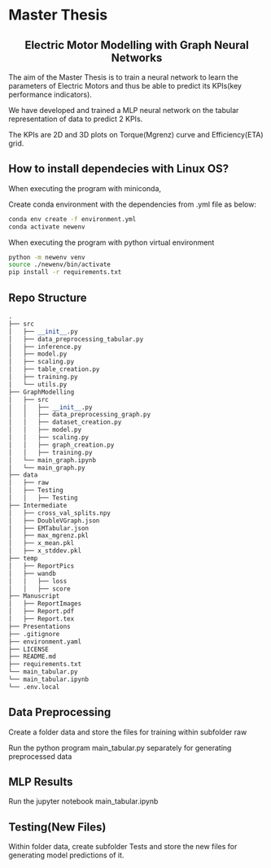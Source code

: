 # Master Thesis

<center><h2>Electric Motor Modelling with Graph Neural Networks</h2></center>

<div>
The aim of the Master Thesis is to train a neural network to learn the parameters of Electric Motors and thus be able to predict its KPIs(key performance indicators). 

We have developed and trained a MLP neural network on the tabular representation of data to predict 2 KPIs. 

The KPIs are 2D and 3D plots on Torque(Mgrenz) curve and Efficiency(ETA) grid.

</div>

## How to install dependecies with Linux OS?

When executing the program with miniconda,

Create conda environment with the dependencies from .yml file as below:

```bash
conda env create -f environment.yml
conda activate newenv
```

When executing the program with python virtual environment

```bash
python -m newenv venv
source ./newenv/bin/activate
pip install -r requirements.txt
```

## Repo Structure

```python
.
├── src
│   ├── __init__.py
│   ├── data_preprocessing_tabular.py
│   ├── inference.py
│   ├── model.py
│   ├── scaling.py
│   ├── table_creation.py
│   ├── training.py
│   └── utils.py
├── GraphModelling
│   ├── src
│   │   ├── __init__.py
│   │   ├── data_preprocessing_graph.py
│   │   ├── dataset_creation.py
│   │   ├── model.py
│   │   ├── scaling.py
│   │   ├── graph_creation.py
│   │   ├── training.py
│   └── main_graph.ipynb  
│   └── main_graph.py
├── data
│   ├── raw
│   ├── Testing
│   │   ├── Testing
├── Intermediate
│   ├── cross_val_splits.npy
│   ├── DoubleVGraph.json
│   ├── EMTabular.json
│   ├── max_mgrenz.pkl
│   ├── x_mean.pkl
│   ├── x_stddev.pkl
├── temp
│   ├── ReportPics
│   ├── wandb
│   │   ├── loss
│   │   ├── score
├── Manuscript
│   ├── ReportImages
│   ├── Report.pdf
│   ├── Report.tex
├── Presentations
├── .gitignore
├── environment.yaml
├── LICENSE
├── README.md
├── requirements.txt
└── main_tabular.py
└── main_tabular.ipynb
└── .env.local
```

## Data Preprocessing

Create a folder data and store the files for training within subfolder raw

Run the python program main_tabular.py separately for generating preprocessed data

## MLP Results

Run the jupyter notebook main_tabular.ipynb

## Testing(New Files)

Within folder data, create subfolder Tests and store the new files for generating model predictions of it.